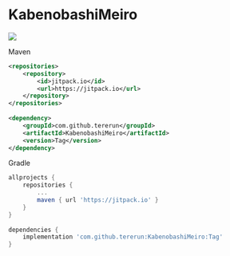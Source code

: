 # KabenobashiMeiro

[![](https://jitpack.io/v/tererun/KabenobashiMeiro.svg)](https://jitpack.io/#tererun/KabenobashiMeiro)

Maven
```xml
<repositories>
	<repository>
		<id>jitpack.io</id>
		<url>https://jitpack.io</url>
	</repository>
</repositories>
  
<dependency>
	<groupId>com.github.tererun</groupId>
	<artifactId>KabenobashiMeiro</artifactId>
	<version>Tag</version>
</dependency>
```

Gradle
```gradle
allprojects {
	repositories {
		...
		maven { url 'https://jitpack.io' }
	}
}
  
dependencies {
	implementation 'com.github.tererun:KabenobashiMeiro:Tag'
}
```
